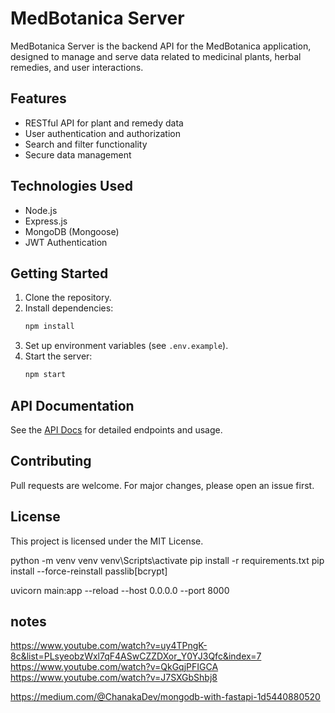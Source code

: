 # MedBotanica Server

MedBotanica Server is the backend API for the MedBotanica application, designed to manage and serve data related to medicinal plants, herbal remedies, and user interactions.

## Features

- RESTful API for plant and remedy data
- User authentication and authorization
- Search and filter functionality
- Secure data management

## Technologies Used

- Node.js
- Express.js
- MongoDB (Mongoose)
- JWT Authentication

## Getting Started

1. Clone the repository.
2. Install dependencies:  
    ```bash
    npm install
    ```
3. Set up environment variables (see `.env.example`).
4. Start the server:  
    ```bash
    npm start
    ```

## API Documentation

See the [API Docs](./docs/API.md) for detailed endpoints and usage.

## Contributing

Pull requests are welcome. For major changes, please open an issue first.

## License

This project is licensed under the MIT License.

 python -m venv venv
 venv\Scripts\activate
 pip install -r requirements.txt
pip install --force-reinstall passlib[bcrypt]


uvicorn main:app --reload --host 0.0.0.0 --port 8000


## notes

https://www.youtube.com/watch?v=uy4TPngK-8c&list=PLsyeobzWxl7qF4ASwCZZDXor_Y0YJ3Qfc&index=7
https://www.youtube.com/watch?v=QkGqjPFIGCA
https://www.youtube.com/watch?v=J7SXGbShbj8

https://medium.com/@ChanakaDev/mongodb-with-fastapi-1d5440880520